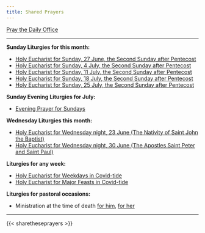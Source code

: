 ```yaml
---
title: Shared Prayers
---
```


[Pray the Daily Office](daily/)

-------------

**Sunday Liturgies for this month:**
- [Holy Eucharist for Sunday, 27 June, the Second Sunday after Pentecost](archive/2021/auto/proper8)
- [Holy Eucharist for Sunday, 4 July, the Second Sunday after Pentecost](archive/2021/auto/proper9)
- [Holy Eucharist for Sunday, 11 July, the Second Sunday after Pentecost](archive/2021/auto/proper10)
- [Holy Eucharist for Sunday, 18 July, the Second Sunday after Pentecost](archive/2021/auto/proper11)
- [Holy Eucharist for Sunday, 25 July, the Second Sunday after Pentecost](archive/2021/auto/proper12)

**Sunday Evening Liturgies for July:**
- [Evening Prayer for Sundays](ep/ep-pentecost-sun)

**Wednesday Liturgies this month:**
- [Holy Eucharist for Wednesday night, 23 June (The Nativity of Saint John the Baptist)](archive/2021/auto/nativitystjohnbaptist)
- [Holy Eucharist for Wednesday night, 30 June (The Apostles Saint Peter and Saint Paul)](archive/2021/auto/stspeterpaul)

**Liturgies for any week:**
- [Holy Eucharist for Weekdays in Covid-tide](archive/he-covid-weekday)
- [Holy Eucharist for Major Feasts in Covid-tide](archive/he-covid-feasts)

**Liturgies for pastoral occasions:**
- Ministration at the time of death [for him](archive/occasions/atdeath-m), [for her](archive/occasions/atdeath-f)
------------

{{< sharetheseprayers >}}
